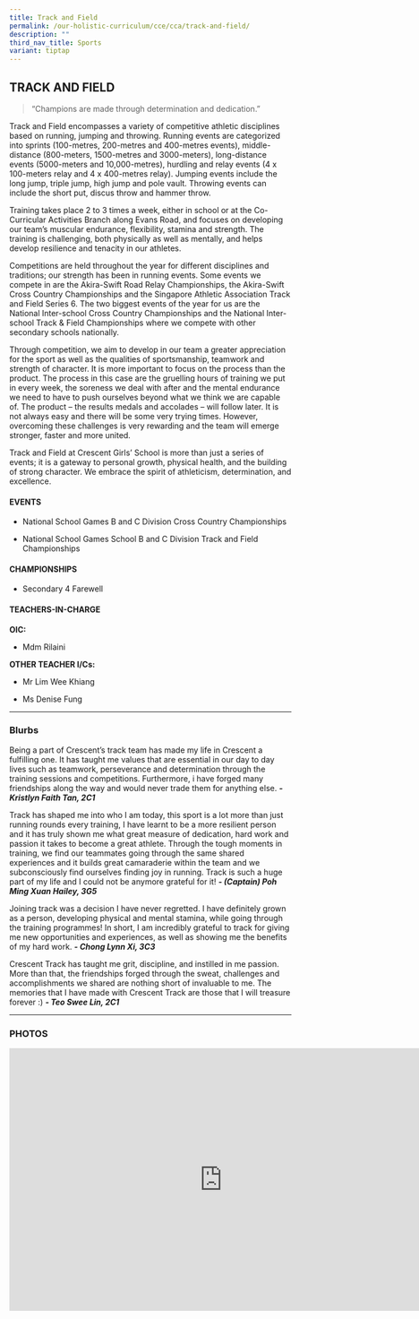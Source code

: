 ```yaml
---
title: Track and Field
permalink: /our-holistic-curriculum/cce/cca/track-and-field/
description: ""
third_nav_title: Sports
variant: tiptap
---
```

<h2><strong>TRACK AND FIELD</strong></h2>
<blockquote>
<p>“Champions are made through determination and dedication.”</p>
</blockquote>
<p>Track and Field encompasses a variety of competitive athletic disciplines
based on running, jumping and throwing. Running events are categorized
into sprints (100-metres, 200-metres and 400-metres events), middle-distance
(800-meters, 1500-metres and 3000-meters), long-distance events (5000-meters
and 10,000-metres), hurdling and relay events (4 x 100-meters relay and
4 x 400-metres relay). Jumping events include the long jump, triple jump,
high jump and pole vault. Throwing events can include the short put, discus
throw and hammer throw.</p>
<p>Training takes place 2 to 3 times a week, either in school or at the Co-Curricular
Activities Branch along Evans Road, and focuses on developing our team’s
muscular endurance, flexibility, stamina and strength. The training is
challenging, both physically as well as mentally, and helps develop resilience
and tenacity in our athletes.</p>
<p>Competitions are held throughout the year for different disciplines and
traditions; our strength has been in running events. Some events we compete
in are the Akira-Swift Road Relay Championships, the Akira-Swift Cross
Country Championships and the Singapore Athletic Association Track and
Field Series 6. The two biggest events of the year for us are the National
Inter-school Cross Country Championships and the National Inter-school
Track &amp; Field Championships where we compete with other secondary schools
nationally.</p>
<p>Through competition, we aim to develop in our team a greater appreciation
for the sport as well as the qualities of sportsmanship, teamwork and strength
of character. It is more important to focus on the process than the product.
The process in this case are the gruelling hours of training we put in
every week, the soreness we deal with after and the mental endurance we
need to have to push ourselves beyond what we think we are capable of.
The product – the results medals and accolades – will follow later. It
is not always easy and there will be some very trying times. However, overcoming
these challenges is very rewarding and the team will emerge stronger, faster
and more united.</p>
<p>Track and Field at Crescent Girls’ School is more than just a series of
events; it is a gateway to personal growth, physical health, and the building
of strong character. We embrace the spirit of athleticism, determination,
and excellence.</p>
<h4>EVENTS</h4>
<ul data-tight="true" class="tight">
<li>
<p>National School Games B and C Division Cross Country Championships</p>
</li>
<li>
<p>National School Games School B and C Division Track and Field Championships</p>
</li>
</ul>
<h4>CHAMPIONSHIPS</h4>
<ul data-tight="true" class="tight">
<li>
<p>Secondary 4 Farewell</p>
</li>
</ul>
<h4>TEACHERS-IN-CHARGE</h4>
<p><strong>OIC:</strong>
</p>
<ul data-tight="true" class="tight">
<li>
<p>Mdm Rilaini</p>
</li>
</ul>
<p><strong>OTHER TEACHER I/Cs:</strong>
</p>
<ul data-tight="true" class="tight">
<li>
<p>Mr Lim Wee Khiang</p>
</li>
<li>
<p>Ms Denise Fung</p>
</li>
</ul>
<hr>
<h3><strong>Blurbs</strong></h3>
<p>Being a part of Crescent’s track team has made my life in Crescent a fulfilling
one. It has taught me values that are essential in our day to day lives
such as teamwork, perseverance and determination through the training sessions
and competitions. Furthermore, i have forged many friendships along the
way and would never trade them for anything else. <strong><em>- Kristlyn Faith Tan, 2C1</em></strong>
</p>
<p>Track has shaped me into who I am today, this sport is a lot more than
just running rounds every training, I have learnt to be a more resilient
person and it has truly shown me what great measure of dedication, hard
work and passion it takes to become a great athlete. Through the tough
moments in training, we find our teammates going through the same shared
experiences and it builds great camaraderie within the team and we subconsciously
find ourselves finding joy in running. Track is such a huge part of my
life and I could not be anymore grateful for it! <strong><em>- (Captain) Poh Ming Xuan Hailey, 3G5</em></strong>
</p>
<p>Joining track was a decision I have never regretted. I have definitely
grown as a person, developing physical and mental stamina, while going
through the training programmes! In short, I am incredibly grateful to
track for giving me new opportunities and experiences, as well as showing
me the benefits of my hard work. <strong><em>- Chong Lynn Xi, 3C3</em></strong>
</p>
<p>Crescent Track has taught me grit, discipline, and instilled in me passion.
More than that, the friendships forged through the sweat, challenges and
accomplishments we shared are nothing short of invaluable to me. The memories
that I have made with Crescent Track are those that I will treasure forever
:) <strong><em>- Teo Swee Lin, 2C1</em></strong>
</p>
<hr>
<p></p>
<h3><strong>PHOTOS</strong></h3>
<div class="iframe-wrapper">
<iframe height="469" width="760" allowfullscreen="true" frameborder="0" src="https://docs.google.com/presentation/d/e/2PACX-1vRUfUGP7ZamCXkqOKI51Q7NTanoCZpyuornXRfPlwvqH9m_lJe5QktfbcnAtVYzb5AfuRWnAK1-lL3d/embed?start=true&amp;loop=true&amp;delayms=3000"></iframe>
</div>
<p></p>